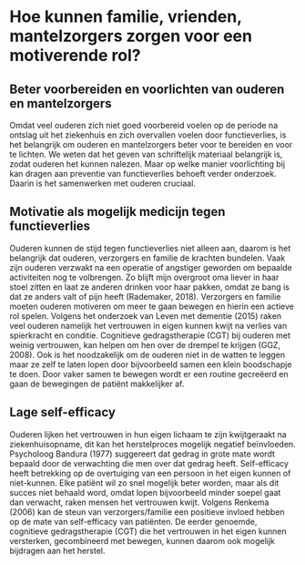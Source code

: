 # Hoe kunnen familie, vrienden, mantelzorgers zorgen voor een motiverende rol?

## Beter voorbereiden en voorlichten van ouderen en mantelzorgers

Omdat veel ouderen zich niet goed voorbereid voelen op de periode na ontslag uit het ziekenhuis en zich overvallen voelen door functieverlies, is het belangrijk om ouderen en mantelzorgers beter voor te bereiden en voor te lichten. We weten dat het geven van schriftelijk materiaal belangrijk is, zodat ouderen het kunnen nalezen. Maar op welke manier voorlichting bij kan dragen aan preventie van functieverlies behoeft verder onderzoek. Daarin is het samenwerken met ouderen cruciaal.

## Motivatie als mogelijk medicijn tegen functieverlies

Ouderen kunnen de stijd tegen functieverlies niet alleen aan, daarom is het belangrijk dat ouderen, verzorgers en familie de krachten bundelen. Vaak zijn ouderen verzwakt na een operatie of angstiger geworden om bepaalde activiteiten nog te volbrengen. Zo blijft mijn overgroot oma liever in haar stoel zitten en laat ze anderen drinken voor haar pakken, omdat ze bang is dat ze anders valt of pijn heeft \(Rademaker, 2018\). Verzorgers en familie moeten ouderen motiveren om meer te gaan bewegen en hierin een actieve rol spelen. Volgens het onderzoek van Leven met dementie \(2015\) raken veel ouderen namelijk het vertrouwen in eigen kunnen kwijt na verlies van spierkracht en conditie. Cognitieve gedragstherapie \(CGT\) bij ouderen met weinig vertrouwen, kan helpen om hen over de drempel te krijgen \(GGZ, 2008\). Ook is het noodzakelijk om de ouderen niet in de watten te leggen maar ze zelf te laten lopen door bijvoorbeeld samen een klein boodschapje te doen. Door vaker samen te bewegen wordt er een routine gecreëerd en gaan de bewegingen de patiënt makkelijker af.

## Lage self-efficacy

Ouderen lijken het vertrouwen in hun eigen lichaam te zijn kwijtgeraakt na ziekenhuisopname, dit kan het herstelproces mogelijk negatief beïnvloeden. Psycholoog Bandura \(1977\) suggereert dat gedrag in grote mate wordt bepaald door de verwachting die men over dat gedrag heeft. Self-efficacy heeft betrekking op de overtuiging van een persoon in het eigen kunnen of niet-kunnen. Elke patiënt wil zo snel mogelijk beter worden, maar als dit succes niet behaald word, omdat lopen bijvoorbeeld minder soepel gaat dan verwacht, raken mensen het vertrouwen kwijt. Volgens Renkema \(2006\) kan de steun van verzorgers/familie een positieve invloed hebben op de mate van self-efficacy van patiënten. De eerder genoemde, cognitieve gedragstherapie \(CGT\) die het vertrouwen in het eigen kunnen versterken, gecombineerd met bewegen, kunnen daarom ook mogelijk bijdragen aan het herstel.

